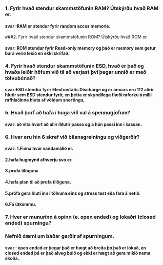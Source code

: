 ### 1. Fyrir hvað stendur skammstöfunin RAM? Útskýrðu hvað RAM er.
#### svar :RAM er stendur fyrir random acces memorie.

###2. Fyrir hvað stendur skammstöfunin ROM? Útskýrðu hvað ROM er.
#### svar: ROM stendur fyrir Read-only memory og það er memory sem getur bara verið lesið en ekki skrifað.

### 4. Fyrir hvað stendur skammstöfunin ESD, hvað er það og hvaða leiðir höfum við til að verjast því þegar unnið er með tölvubúnað?
#### svar:ESD stendur fyrir Electrostatic Discharge og er annars eru 112 aðrir hlutir sem ESD stendur fyrir, en þetta er skyndilega flæði raforku á milli rafhlaðinna hluta af völdum snertingu,

### 5. Hvað þarf að hafa í huga við val á spennugjöfum?  
#### svar: að vita hvort að allir íhlutir passa og a hún passi inn í kassan.

### 6. Hver eru hin 6 skref við bilanagreiningu og viðgerðir?
#### svar: 1.Finna hvar vandamálið er.
#### 2.hafa hugmynd afhverju svo er.
#### 3.prufa tilöguna
#### 4.hafa plan til að prufa tilöguna.
#### 5.prófa gera hluti inn í tölvuna eins og stress test eða fara á netið.
#### 6.Fá útkommu.

### 7. Hver er munurinn á opinn (e. open ended) og lokaðri (closed ended) spurningu?
### Nefnið dæmi um báðar gerðir af spurningum.
#### svar : open ended er þegar það er hægt að breita þó það er lokað, en closed ended þá er það alveg búið og ekki er hægt að gera mikið nema skoða.

